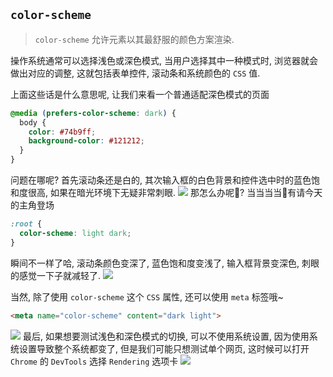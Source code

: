 ## `color-scheme`
> `color-scheme` 允许元素以其最舒服的颜色方案渲染.

操作系统通常可以选择浅色或深色模式, 当用户选择其中一种模式时, 浏览器就会做出对应的调整, 这就包括表单控件, 滚动条和系统颜色的 `CSS` 值.

上面这些话是什么意思呢, 让我们来看一个普通适配深色模式的页面
```css
@media (prefers-color-scheme: dark) {
  body {
    color: #74b9ff;
    background-color: #121212;
  }
}
```
问题在哪呢? 首先滚动条还是白的, 其次输入框的白色背景和控件选中时的蓝色饱和度很高, 如果在暗光环境下无疑非常刺眼.
![](../../image/Snipaste_2022-08-25_22-59-43.png)
那怎么办呢🤔? 当当当当👏有请今天的主角登场
```css
:root {
  color-scheme: light dark;
}
```
瞬间不一样了哈, 滚动条颜色变深了, 蓝色饱和度变浅了, 输入框背景变深色, 刺眼的感觉一下子就减轻了.
![](../../image/Snipaste_2022-08-25_23-03-40.png)

当然, 除了使用 `color-scheme` 这个 `CSS` 属性, 还可以使用 `meta` 标签哦~
```html
<meta name="color-scheme" content="dark light"> 
```
![](../../image/Snipaste_2022-08-27_12-56-28.png)
最后, 如果想要测试浅色和深色模式的切换, 可以不使用系统设置, 因为使用系统设置导致整个系统都变了, 但是我们可能只想测试单个网页, 这时候可以打开 `Chrome` 的 `DevTools` 选择 `Rendering` 选项卡
![](../../image/Snipaste_2022-08-27_12-59-11.png)